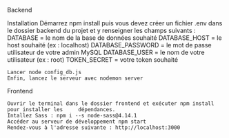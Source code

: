   Backend

  Installation
    Démarrez npm install puis vous devez créer un fichier .env dans le dossier backend du projet et y renseigner les champs suivants :
        DATABASE = le nom de la base de données souhaité
        DATABASE_HOST = le host souhaité (ex : localhost)
        DATABASE_PASSWORD = le mot de passe utilisateur de votre admin MySQL
        DATABASE_USER = le nom de votre utilisateur (ex : root)
        TOKEN_SECRET = votre token souhaité

    Lancer node config_db.js
    Enfin, lancez le serveur avec nodemon server

  Frontend

    Ouvrir le terminal dans le dossier frontend et exécuter npm install pour installer les     dépendances.
    Intallez Sass : npm i --s node-sass@4.14.1
    Accéder au serveur de développement npm start
    Rendez-vous à l'adresse suivante : http://localhost:3000
